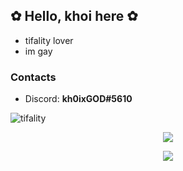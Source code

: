 ## ✿ Hello, khoi here ✿
- tifality lover
- im gay

### Contacts
- Discord: **kh0ixGOD#5610**

![tifality](https://i.imgur.com/2ejHqt1.jpg)

<p align="center">
  <img src="https://discord.c99.nl/widget/theme-1/984774157554311189.png"/>
</p>


<p align="center">
  <img src="https://github-readme-stats.vercel.app/api?username=khoixgod&show_icons=true&theme=dracula"/>
</p>
